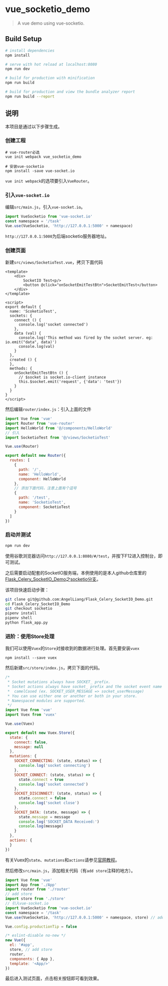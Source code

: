 # vue_socketio_demo

> A vue demo using vue-socketio.

## Build Setup

``` bash
# install dependencies
npm install

# serve with hot reload at localhost:8080
npm run dev

# build for production with minification
npm run build

# build for production and view the bundle analyzer report
npm run build --report
```

## 说明

本项目是通过以下步骤生成。


### 创建工程

```
# vue-router必选
vue init webpack vue_socketio_demo

# 安装vue-socketio
npm install -save vue-socket.io
```

`vue init webpack`的选项要引入`VueRouter`。

### 引入`vue-socket.io`

编辑`src/main.js`，引入`vue-socket.io`。

```js
import VueSocketio from 'vue-socket.io'
const namespace = '/task'
Vue.use(VueSocketio, 'http://127.0.0.1:5000' + namespace)
```

`http://127.0.0.1:5000`为后端socketio服务器地址。

### 创建页面

新建`src/views/SocketioTest.vue`，拷贝下面代码

```
<template>
    <div>
        SocketIO Test<p/>
        <button @click="onSocketEmitTestBtn">SocketEmitTest</button>
    </div>
</template>

<script>
export default {
  name: 'ScoketioTest',
  sockets: {
    connect () {
      console.log('socket connected')
    },
    data (val) {
      console.log('This method was fired by the socket server. eg: io.emit("data", data)')
      console.log(val)
    }
  },
  created () {
  },
  methods: {
    onSocketEmitTestBtn () {
      // $socket is socket.io-client instance
      this.$socket.emit('request', {'data': 'test'})
    }
  }
}
</script>
```

然后编辑`router/index.js`：引入上面的文件

```js
import Vue from 'vue'
import Router from 'vue-router'
import HelloWorld from '@/components/HelloWorld'
// 引入
import SocketioTest from '@/views/SocketioTest'

Vue.use(Router)

export default new Router({
  routes: [
    {
      path: '/',
      name: 'HelloWorld',
      component: HelloWorld
    },
    // 添加下面代码，注意上面有个逗号
    {
      path: '/test',
      name: 'SocketioTest',
      component: SocketioTest
    }
  ]
})

```

### 启动并测试

```bash
npm run dev
```

使用谷歌浏览器访问`http://127.0.0.1:8080/#/test`，并按下F12进入控制台，即可测试。

之后需要启动配套的SocketIO服务端，本例使用的是本人github仓库里的[Flask_Celery_SocketIO_Demo](https://github.com/AngelLiang/Flask_Celery_SocketIO_Demo)之[socketio分支](https://github.com/AngelLiangFlask_Celery_SocketIO_Demo/tree/socketio)。

该项目快速启动步骤：

```bash
git clone git@github.com:AngelLiang/Flask_Celery_SocketIO_Demo.git
cd Flask_Celery_SocketIO_Demo
git checkout socketio
pipenv install
pipenv shell
python flask_app.py
```

### 进阶：使用Store处理


我们可以使用`Vuex`的`Store`对接收到的数据进行处理。首先要安装`vuex`

```
npm install --save vuex
```

然后新建`src/store/index.js`，拷贝下面的代码。

```js
/*
 * Socket mutations always have SOCKET_ prefix.
 * Socket actions always have socket_ prefix and the socket event name is
 *  camelCased (ex. SOCKET_USER_MESSAGE => socket_userMessage)
 * You can use either one or another or both in your store.
 * Namespaced modules are supported.
 */
import Vue from 'vue'
import Vuex from 'vuex'

Vue.use(Vuex)

export default new Vuex.Store({
  state: {
    connect: false,
    message: null
  },
  mutations: {
    SOCKET_CONNECTING: (state, status) => {
      console.log('socket connecting')
    },
    SOCKET_CONNECT: (state, status) => {
      state.connect = true
      console.log('socket connected')
    },
    SOCKET_DISCONNECT: (state, status) => {
      state.connect = false
      console.log('socket close')
    },
    SOCKET_DATA: (state, message) => {
      state.message = message
      console.log('SOCKET_DATA Received:')
      console.log(message)
    }
  },
  actions: {
  }
})

```

有关Vuex的`state`、`mutations`和`actions`请参见[官网教程](https://vuex.vuejs.org/zh/)。

然后修改`src/main.js`，添加相关代码（有`add store`注释的地方）。

```js
import Vue from 'vue'
import App from './App'
import router from './router'
// add store
import store from './store'
// 引入vue-socket.io
import VueSocketio from 'vue-socket.io'
const namespace = '/task'
Vue.use(VueSocketio, 'http://127.0.0.1:5000' + namespace, store) // add store

Vue.config.productionTip = false

/* eslint-disable no-new */
new Vue({
  el: '#app',
  store, // add store
  router,
  components: { App },
  template: '<App/>'
})

```

最后进入测试页面，点击相关按钮即可看到效果。
